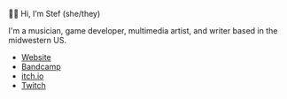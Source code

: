 🙋‍♀️ Hi, I’m Stef (she/they)

I'm a musician, game developer, multimedia artist, and writer based in the midwestern US.

- [Website](https://ksbp.space/ship/)
- [Bandcamp](https://music.ksbp.space)
- [itch.io](https://ksbp.itch.io)
- [Twitch](https://twitch.tv/ksbptv)

<!---
ksbp/ksbp is a ✨ special ✨ repository because its `README.md` (this file) appears on your GitHub profile.
You can click the Preview link to take a look at your changes.
--->
